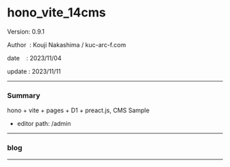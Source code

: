 ﻿# hono_vite_14cms

 Version: 0.9.1

 Author  : Kouji Nakashima / kuc-arc-f.com

 date    : 2023/11/04

 update  : 2023/11/11  

***
### Summary

hono + vite + pages + D1 + preact.js, CMS Sample

* editor path: /admin

***
### blog 


***

